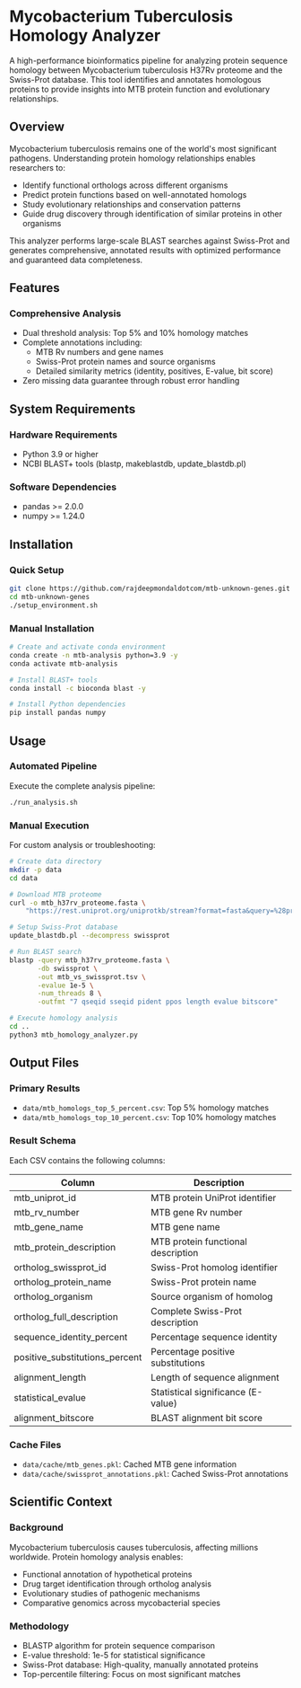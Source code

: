 # Mycobacterium Tuberculosis Homology Analyzer

A high-performance bioinformatics pipeline for analyzing protein sequence homology between Mycobacterium tuberculosis H37Rv proteome and the Swiss-Prot database. This tool identifies and annotates homologous proteins to provide insights into MTB protein function and evolutionary relationships.

## Overview

Mycobacterium tuberculosis remains one of the world's most significant pathogens. Understanding protein homology relationships enables researchers to:

- Identify functional orthologs across different organisms
- Predict protein functions based on well-annotated homologs
- Study evolutionary relationships and conservation patterns
- Guide drug discovery through identification of similar proteins in other organisms

This analyzer performs large-scale BLAST searches against Swiss-Prot and generates comprehensive, annotated results with optimized performance and guaranteed data completeness.

## Features

### Comprehensive Analysis
- Dual threshold analysis: Top 5% and 10% homology matches
- Complete annotations including:
  - MTB Rv numbers and gene names
  - Swiss-Prot protein names and source organisms
  - Detailed similarity metrics (identity, positives, E-value, bit score)
- Zero missing data guarantee through robust error handling

## System Requirements

### Hardware Requirements
- Python 3.9 or higher
- NCBI BLAST+ tools (blastp, makeblastdb, update_blastdb.pl)

### Software Dependencies
- pandas >= 2.0.0
- numpy >= 1.24.0

## Installation

### Quick Setup
```bash
git clone https://github.com/rajdeepmondaldotcom/mtb-unknown-genes.git
cd mtb-unknown-genes
./setup_environment.sh
```

### Manual Installation
```bash
# Create and activate conda environment
conda create -n mtb-analysis python=3.9 -y
conda activate mtb-analysis

# Install BLAST+ tools
conda install -c bioconda blast -y

# Install Python dependencies
pip install pandas numpy
```

## Usage

### Automated Pipeline
Execute the complete analysis pipeline:
```bash
./run_analysis.sh
```

### Manual Execution
For custom analysis or troubleshooting:

```bash
# Create data directory
mkdir -p data
cd data

# Download MTB proteome
curl -o mtb_h37rv_proteome.fasta \
    "https://rest.uniprot.org/uniprotkb/stream?format=fasta&query=%28proteome%3AUP000001584%29"

# Setup Swiss-Prot database
update_blastdb.pl --decompress swissprot

# Run BLAST search
blastp -query mtb_h37rv_proteome.fasta \
       -db swissprot \
       -out mtb_vs_swissprot.tsv \
       -evalue 1e-5 \
       -num_threads 8 \
       -outfmt "7 qseqid sseqid pident ppos length evalue bitscore"

# Execute homology analysis
cd ..
python3 mtb_homology_analyzer.py
```

## Output Files

### Primary Results
- `data/mtb_homologs_top_5_percent.csv`: Top 5% homology matches
- `data/mtb_homologs_top_10_percent.csv`: Top 10% homology matches

### Result Schema
Each CSV contains the following columns:

| Column | Description |
|--------|-------------|
| mtb_uniprot_id | MTB protein UniProt identifier |
| mtb_rv_number | MTB gene Rv number |
| mtb_gene_name | MTB gene name |
| mtb_protein_description | MTB protein functional description |
| ortholog_swissprot_id | Swiss-Prot homolog identifier |
| ortholog_protein_name | Swiss-Prot protein name |
| ortholog_organism | Source organism of homolog |
| ortholog_full_description | Complete Swiss-Prot description |
| sequence_identity_percent | Percentage sequence identity |
| positive_substitutions_percent | Percentage positive substitutions |
| alignment_length | Length of sequence alignment |
| statistical_evalue | Statistical significance (E-value) |
| alignment_bitscore | BLAST alignment bit score |

### Cache Files
- `data/cache/mtb_genes.pkl`: Cached MTB gene information
- `data/cache/swissprot_annotations.pkl`: Cached Swiss-Prot annotations


## Scientific Context

### Background
Mycobacterium tuberculosis causes tuberculosis, affecting millions worldwide. Protein homology analysis enables:

- Functional annotation of hypothetical proteins
- Drug target identification through ortholog analysis
- Evolutionary studies of pathogenic mechanisms
- Comparative genomics across mycobacterial species

### Methodology
- BLASTP algorithm for protein sequence comparison
- E-value threshold: 1e-5 for statistical significance
- Swiss-Prot database: High-quality, manually annotated proteins
- Top-percentile filtering: Focus on most significant matches